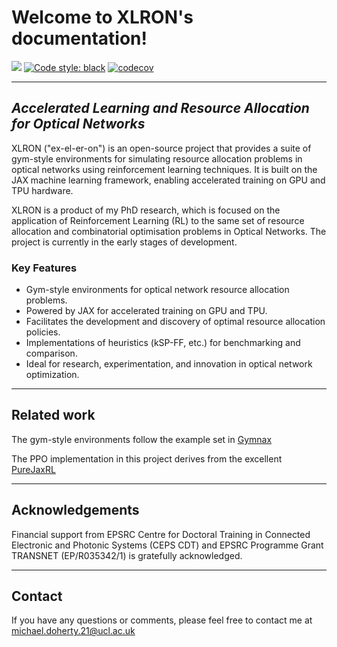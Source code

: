 # **Welcome to XLRON's documentation!**

[<img src="https://img.shields.io/badge/license-MIT-blue">](https://github.com/micdoh/XLRON/LICENSE)
[![Code style: black](https://img.shields.io/badge/code%20style-black-000000.svg)](https://github.com/psf/black)
[![codecov](https://codecov.io/gh/micdoh/XLRON/graph/badge.svg?token=UW9CCLRAFJ)](https://codecov.io/gh/micdoh/XLRON)

___

## _Accelerated Learning and Resource Allocation for Optical Networks_


XLRON ("ex-el-er-on") is an open-source project that provides a suite of gym-style environments for simulating resource allocation problems in optical networks using reinforcement learning techniques. It is built on the JAX machine learning framework, enabling accelerated training on GPU and TPU hardware.

XLRON is a product of my PhD research, which is focused on the application of Reinforcement Learning (RL) to the same set of resource allocation and combinatorial optimisation problems in Optical Networks. The project is currently in the early stages of development.

### Key Features

- Gym-style environments for optical network resource allocation problems.
- Powered by JAX for accelerated training on GPU and TPU.
- Facilitates the development and discovery of optimal resource allocation policies.
- Implementations of heuristics (kSP-FF, etc.) for benchmarking and comparison.
- Ideal for research, experimentation, and innovation in optical network optimization.


---
## Related work

The gym-style environments follow the example set in [Gymnax](https://github.com/RobertTLange/gymnax)

The PPO implementation in this project derives from the excellent [PureJaxRL](https://github.com/luchris429/purejaxrl)

___

## Acknowledgements

Financial support from EPSRC Centre for Doctoral Training in Connected Electronic and Photonic Systems (CEPS CDT) and EPSRC Programme Grant TRANSNET (EP/R035342/1) is gratefully acknowledged.

___

## Contact

If you have any questions or comments, please feel free to contact me at michael.doherty.21@ucl.ac.uk
